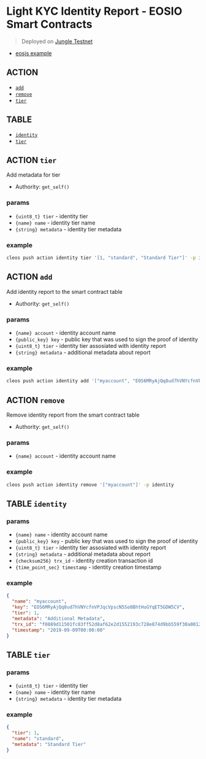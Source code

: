 # Light KYC Identity Report - EOSIO Smart Contracts

> Deployed on [Jungle Testnet](https://jungle.bloks.io/account/lightkyciden)

- [eosjs example](examples)

## ACTION

- [`add`](#action-add)
- [`remove`](#action-remove)
- [`tier`](#action-tier)

## TABLE

- [`identity`](#identity-table)
- [`tier`](#tier-table)

## ACTION `tier`

Add metadata for tier

- Authority: `get_self()`

### params

- `{uint8_t} tier` - identity tier
- `{name} name` - identity tier name
- `{string} metadata` - identity tier metadata

### example

```bash
cleos push action identity tier '[1, "standard", "Standard Tier"]' -p identity
```

## ACTION `add`

Add identity report to the smart contract table

- Authority: `get_self()`

### params

- `{name} account` - identity account name
- `{public_key} key` - public key that was used to sign the proof of identity
- `{uint8_t} tier` - identity tier assosiated with identity report
- `{string} metadata` - additional metadata about report

### example

```bash
cleos push action identity add '["myaccount", "EOS6MRyAjQq8ud7hVNYcfnVPJqcVpscN5So8BhtHuGYqET5GDW5CV", 1, "Additional Metadata"]' -p identity
```

## ACTION `remove`

Remove identity report from the smart contract table

- Authority: `get_self()`

### params

- `{name} account` - identity account name

### example

```bash
cleos push action identity remove '["myaccount"]' -p identity
```

## TABLE `identity`

### params

- `{name} name` - identity account name
- `{public_key} key` - public key that was used to sign the proof of identity
- `{uint8_t} tier` - identity tier assosiated with identity report
- `{string} metadata` - additional metadata about report
- `{checksum256} trx_id` - identity creation transaction id
- `{time_point_sec} timestamp` - identity creation timestamp

### example

```json
{
  "name": "myaccount",
  "key": "EOS6MRyAjQq8ud7hVNYcfnVPJqcVpscN5So8BhtHuGYqET5GDW5CV",
  "tier": 1,
  "metadata": "Additional Metadata",
  "trx_id": "f0889d11501fc83ff52d8af62e2d1552193c728e874d9bb559f30a0012deee3e",
  "timestamp": "2019-09-09T00:00:00"
}
```

## TABLE `tier`

### params

- `{uint8_t} tier` - identity tier
- `{name} name` - identity tier name
- `{string} metadata` - identity tier metadata

### example

```json
{
  "tier": 1,
  "name": "standard",
  "metadata": "Standard Tier"
}
```
